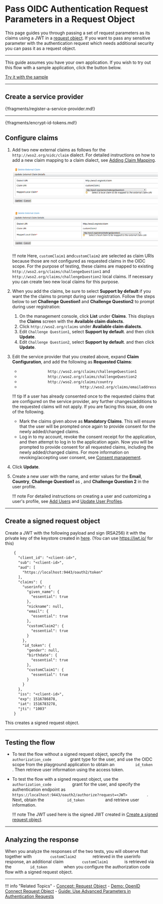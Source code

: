 # Pass OIDC Authentication Request Parameters in a Request Object

This page guides you through passing a set of request parameters as its claims using a JWT in a [request object](../../../references/concepts/authentication/request-object). 
If you want to pass any sensitive parameter with the authentication request which needs additional security you can pass it as a request object.

---

This guide assumes you have your own application. If you wish to try out this flow with a sample application, click the button below. 

<a class="samplebtn_a" href="../../../quick-starts/request-object" rel="nofollow noopener">Try it with the sample</a>

----

## Create  a service provider

{!fragments/register-a-service-provider.md!}

----

{!fragments/encrypt-id-tokens.md!}

## Configure claims

1. Add two new external claims as follows for the `http://wso2.org/oidc/claim` dialect. For detailed instructions on how 
   to add a new claim mapping to a claim dialect, see [Adding Claim Mapping](../../../guides/dialects/add-claim-mapping). 
             
    ![external-claim-1](../../assets/img/guides/oidc-external-claim-1.png)
   
    ![external-claim-2](../../assets/img/guides/oidc-external-claim-2.png)
   
    !!! note
            Here, `customClaim1` and`customClaim2` are selected as claim
            URIs because those are not configured as requested claims in the
            OIDC scope. For the purpose of testing, these claims are mapped
            to existing `http://wso2.org/claims/challengeQuestion1` and
            `http://wso2.org/claims/challengeQuestion2` local claims. If
            necessary you can create two new local claims for this purpose.

2.  When you add the claims, be sure to select **Support by default** if you want the the claims to prompt during user
    registration. Follow the steps below to set **Challenge Question1** and **Challenge Question2** to prompt during user
    registration:
    1.  On the management console, click **List** under **Claims**. This displays the **Claims** screen with the 
    **Available claim dialects**.
    2.  Click `http://wso2.org/claims` under **Available claim dialects**.
    3.  Edit `Challenge Question1`, select **Support by default**. and then click **Update**.
    4.  Edit `Challenge Question2`, select **Support by default**. and then click **Update**.
            
3.  Edit the service provider that you created above, expand **Claim Configuration**, and add the following as **Requested Claims**:
    -   `              http://wso2.org/claims/challengeQuestion1             `
    -   `              http://wso2.org/claims/challengeQuestion2             `
    -   `              http://wso2.org/claims/country             `
    -   `                             http://wso2.org/claims/emailaddress                                         `

    !!! tip
        	If a user has already consented once to the requested
        	claims that are configured on the service provider, any further
        	changes/additions to the requested claims will not apply. If you
        	are facing this issue, do one of the following.
        	<ul>
        	<li>Mark the claims given above as **Mandatory Claims**. This
        		will ensure that the user will be prompted once again to
        		provide consent for the newly added/changed claims.
        		</li>
        	<li>Log in to my account, revoke the consent receipt
        		for the application, and then attempt to log in to the
        		application again. Now you will be prompted to provide
        		consent for all requested claims, including the newly
        		added/changed claims. For more information on
        		revoking/accepting user consent, see [Consent management](../../../guides/my-account/my-account/#consent-management).
            </li>
            </ul>
            
4.  Click **Update**.

5.  Create a new user with the name, and enter values for the **Email**, **Country**, **Challenge Question1** as
    , and **Challenge Question 2** in the user profile. 
    
    !!! note
        For detailed instructions on creating a user and customizing a user's profile,
        see [Add Users](../../../guides/identity-lifecycles/admin-creation-workflow/) and [Update User Profiles](../../../guides/identity-lifecycles/update-profile).

---

## Create a signed request object

Create a JWT with the following payload and sign (RSA256) it with the private key of the keystore created in 
[here](#configure-the-service-provider-public-certificate). (You can use <https://jwt.io/> for this)

```
    {
      "client_id": "<client-id>",
      "sub": "<client-id>",
      "aud": [
        "https://localhost:9443/oauth2/token"
      ],
      "claims": {
        "userinfo": {
          "given_name": {
            "essential": true
          },
          "nickname": null,
          "email": {
            "essential": true
          },
          "customClaim2": {
            "essential": true
          }
        },
        "id_token": {
          "gender": null,
          "birthdate": {
            "essential": true
          },
          "customClaim1": {
            "essential": true
          }
        }
      },
      "iss": "<client-id>",
      "exp": 1516786878,
      "iat": 1516783278,
      "jti": "1003"
    }
```

This creates a signed request object.

---

## Testing the flow

-   To test the flow without a signed request object, specify the
    `          authorization_code         ` grant type for the user, and
    use the OIDC scope from the playground application to obtain an
    `          id_token         ` . Then retrieve user information using
    the access token.


-   To test the flow with a signed request object, use the
    `           authorization_code          ` grant for the user, and
    specify the authentication endpoint as
    `           https://localhost:9443/oauth2/authorize?request=<JWT>          `. 
    Next, obtain the `           id_token          ` and retrieve user
    information.

    !!! note
        The JWT used here is the signed JWT created in [Create a signed request object](#create-a-signed-request-object).
    
---

## Analyzing the response

When you analyze the responses of the two tests, you will observe that
together with `         customClaim2        ` retrieved in the userinfo
response, an additional claim `         customClaim1        ` is
retrieved via the `         id_token        ` when you configure the
authorization code flow with a signed request object.  
  

----

!!! info "Related Topics"
    - [Concept: Request Object](../../../references/concepts/authentication/request-object)
    - [Demo: OpenID Connect Request Object](../../../quick-starts/request-object)
    - [Guide: Use Advanced Parameters in Authentication Requests](../oidc-parameters-in-auth-request)

